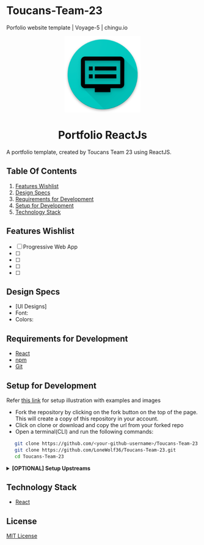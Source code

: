 # Toucans-Team-23

Porfolio website template | Voyage-5 | chingu.io

<p align="center"> <img height="200" src="https://github.com/LoneWolf36/Toucans-Team-23/blob/master/Portfolio/Logo/android-chrome-512x512.png"></p>
<h1 align="center">Portfolio ReactJs</h1>

A portfolio template, created by Toucans Team 23 using ReactJS.

## Table Of Contents

  1. [Features Wishlist](#features-wishlist)
  2. [Design Specs](#design-specs)
  3. [Requirements for Development](#requirements-for-development)
  4. [Setup for Development](#setup-for-development)
  5. [Technology Stack](#technology-stack)

## Features Wishlist

- [ ] Progressive Web App
- [ ]
- [ ]
- [ ]
- [ ] 

## Design Specs

  * [UI Designs]
  * Font:
  * Colors: 

## Requirements for Development

 - [React](https://reactjs.org/)
 - [npm](https://www.npmjs.com/get-npm)
 - [Git](https://git-scm.com/)

## Setup for Development

 Refer [this link](https://codeburst.io/a-step-by-step-guide-to-making-your-first-github-contribution-5302260a2940) for setup illustration with examples and images
 - Fork the repository by clicking on the fork button on the top of the page. This will create a copy of this repository in your account.
 - Click on clone or download and copy the url from your forked repo
 - Open a terminal(CLI) and run the following commands:

 ```bash
    git clone https://github.com/<your-github-username>/Toucans-Team-23.git
    git clone https://github.com/LoneWolf36/Toucans-Team-23.git
    cd Toucans-Team-23

 ```
<details>
<summary><strong> [OPTIONAL] Setup Upstreams</strong></summary>

**Note**: An upstream repository is the original Toucans-Team-23 repository.

Once you have forked as directed in the previous section, you would not be following changes made here, in the original repository.

**What you can do is:**
 - cd to the directory of the forked repo you cloned above.
 - Run a command to add upstreams
 ```bash
  git remote add upstream https://github.com/chingu-voyage5/Toucans-Team-23.git

  git fetch upstream
  git checkout -b upstream/master
  git pull upstream master

 ```
 **To return to your branch on your fork**
  - Run
   ```bash
   git checkout master
   ```

#### Next steps

You are all good to start contributing. You might however want to
make sure you periodically update the `origin/master` branch which is from your fork, with the content from `upstream/master` which is this repository's dev branch.

**Why?**
Because, Just before you submit Pull requests, or before you even change a feature, you **Need** to ensure you have all the latest changes from upstream.

This is a healthy habit to inculcate, and would ease out headaches later.

Also, Before you do the above , and begin coding something new, or modifying existing stuff, make sure you have **merged**.

the simplest is a fast forward merge

` git merge upstream/master`
But merges are complicated. Please do read official documentation on merge. Understand how they work. And then proceed to a PR.

</details>


## Technology Stack

- [React](https://reactjs.org/)

## License

[MIT License](LICENSE)
